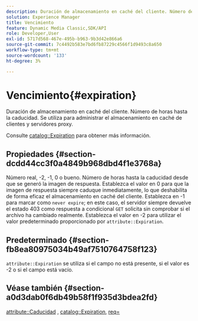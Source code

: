 ```yaml
---
description: Duración de almacenamiento en caché del cliente. Número de horas hasta la caducidad. Se utiliza para administrar el almacenamiento en caché de clientes y servidores proxy.
solution: Experience Manager
title: Vencimiento
feature: Dynamic Media Classic,SDK/API
role: Developer,User
exl-id: 5717d568-467e-495b-b963-9b3d42e866a6
source-git-commit: 7c4492b583e7bd6fb87229c4566f1d9493c8a650
workflow-type: tm+mt
source-wordcount: '133'
ht-degree: 3%

---
```


# Vencimiento{#expiration}

Duración de almacenamiento en caché del cliente. Número de horas hasta la caducidad. Se utiliza para administrar el almacenamiento en caché de clientes y servidores proxy.

Consulte [catalog::Expiration](/help/aem-is-ir-api/ir-api/material-cat/image-rendering-api-ref/c-ir-material-catalog/c-ir-material-data-reference/r-ir-expiration-dataref.md) para obtener más información.

## Propiedades {#section-dcdd44cc3f0a4849b968dbd4f1e3768a}

Número real, -2, -1, 0 o bueno. Número de horas hasta la caducidad desde que se generó la imagen de respuesta. Establezca el valor en 0 para que la imagen de respuesta siempre caduque inmediatamente, lo que deshabilita de forma eficaz el almacenamiento en caché del cliente. Establezca en -1 para marcar como `never expire`; en este caso, el servidor siempre devuelve el estado 403 como respuesta a condicional `GET` solicita sin comprobar si el archivo ha cambiado realmente. Establezca el valor en -2 para utilizar el valor predeterminado proporcionado por `attribute::Expiration`.

## Predeterminado {#section-fb8ea80975034b49af7510764758f123}

`attribute::Expiration` se utiliza si el campo no está presente, si el valor es -2 o si el campo está vacío.

## Véase también {#section-a0d3dab0f6db49b58f1f935d3bdea2fd}

[attribute::Caducidad](../../../../../ir-api/material-cat/image-rendering-api-ref/c-ir-material-catalog/c-ir-attributes-reference/r-ir-expiration.md#reference-0f68ad8199c64bd4bc8d27dd78b7d996) , [catalog::Expiration](../../../../../ir-api/material-cat/image-rendering-api-ref/c-ir-material-catalog/c-ir-material-data-reference/r-ir-expiration-dataref.md#reference-5e93943abff54c93bf85aae3b911a3ce), [req=](../../../../../ir-api/http-protocol/image-rendering-api-ref/c-ir-http-protocol-ref/c-ir-http-protocol-command-reference/r-ir-req.md#reference-792b1a663fb64261bd2de2a209b847fb)
